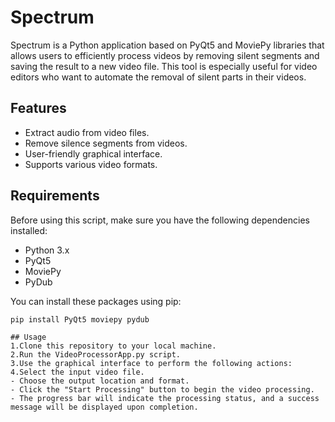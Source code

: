 # Spectrum
Spectrum is a Python application based on PyQt5 and MoviePy libraries that allows users to efficiently process videos by removing silent segments and saving the result to a new video file. This tool is especially useful for video editors who want to automate the removal of silent parts in their videos.

## Features

- Extract audio from video files.
- Remove silence segments from videos.
- User-friendly graphical interface.
- Supports various video formats.

## Requirements

Before using this script, make sure you have the following dependencies installed:

- Python 3.x
- PyQt5
- MoviePy
- PyDub

You can install these packages using pip:

```shell
pip install PyQt5 moviepy pydub

## Usage
1.Clone this repository to your local machine.
2.Run the VideoProcessorApp.py script.
3.Use the graphical interface to perform the following actions:
4.Select the input video file.
- Choose the output location and format.
- Click the "Start Processing" button to begin the video processing.
- The progress bar will indicate the processing status, and a success message will be displayed upon completion.
